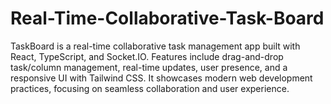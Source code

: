 # Real-Time-Collaborative-Task-Board
TaskBoard is a real-time collaborative task management app built with React, TypeScript, and Socket.IO. Features include drag-and-drop task/column management, real-time updates, user presence, and a responsive UI with Tailwind CSS. It showcases modern web development practices, focusing on seamless collaboration and user experience.
